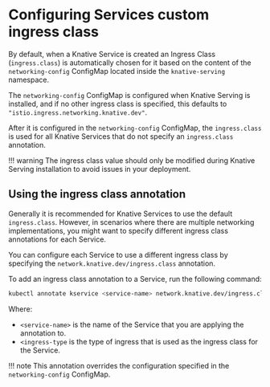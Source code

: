 # Configuring Services custom ingress class

By default, when a Knative Service is created an Ingress Class (`ingress.class`) is automatically chosen for it based on the content of the `networking-config` ConfigMap located inside the `knative-serving` namespace. 

The `networking-config` ConfigMap is configured when Knative Serving is installed, and if no other ingress class is specified, this defaults to `"istio.ingress.networking.knative.dev"`. 

After it is configured in the `networking-config` ConfigMap, the `ingress.class` is used for all Knative Services that do not specify an `ingress.class` annotation.

!!! warning
    The ingress class value should only be modified during Knative Serving installation to avoid issues in your deployment.

## Using the ingress class annotation

Generally it is recommended for Knative Services to use the default `ingress.class`. However, in scenarios where there are multiple networking implementations, you might want to specify different ingress class annotations for each Service.

You can configure each Service to use a different ingress class by specifying the `network.knative.dev/ingress.class` annotation.

To add an ingress class annotation to a Service, run the following command:
```bash
kubectl annotate kservice <service-name> network.knative.dev/ingress.class=<ingress-type>
```
Where:
- `<service-name>` is the name of the Service that you are applying the annotation to.
- `<ingress-type` is the type of ingress that is used as the ingress class for the Service.

!!! note
    This annotation overrides the configuration specified in the `networking-config` ConfigMap.
